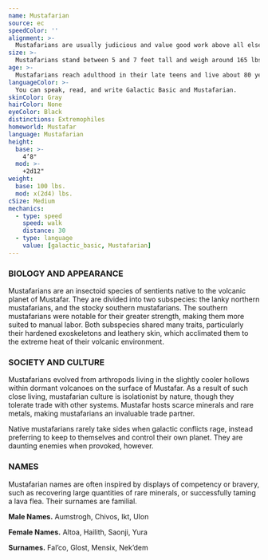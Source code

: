 ```yaml
---
name: Mustafarian
source: ec
speedColor: ''
alignment: >-
  Mustafarians are usually judicious and value good work above all else, causing them to be lawful balanced, though there are exceptions.
size: >-
  Mustafarians stand between 5 and 7 feet tall and weigh around 165 lbs. Regardless of your position in that range, your size is Medium.
age: >-
  Mustafarians reach adulthood in their late teens and live about 80 years.
languageColor: >-
  You can speak, read, and write Galactic Basic and Mustafarian. 
skinColor: Gray
hairColor: None
eyeColor: Black
distinctions: Extremophiles
homeworld: Mustafar
language: Mustafarian
height:
  base: >-
    4’8"
  mod: >-
    +2d12"
weight:
  base: 100 lbs.
  mod: x(2d4) lbs.
cSize: Medium
mechanics:
  - type: speed
    speed: walk
    distance: 30
  - type: language
    value: [galactic_basic, Mustafarian]
---
```

### BIOLOGY AND APPEARANCE
Mustafarians are an insectoid species of sentients native to the volcanic planet of Mustafar. They are divided into two subspecies: the lanky northern mustafarians, and the stocky southern mustafarians. The southern mustafarians were notable for their greater strength, making them more suited to manual labor. Both subspecies shared many traits, particularly their hardened exoskeletons and leathery skin, which acclimated them to the extreme heat of their volcanic environment.

### SOCIETY AND CULTURE
Mustafarians evolved from arthropods living in the slightly cooler hollows within dormant volcanoes on the surface of Mustafar. As a result of such close living, mustafarian culture is isolationist by nature, though they tolerate trade with other systems. Mustafar hosts scarce minerals and rare metals, making mustafarians an invaluable trade partner.

Native mustafarians rarely take sides when galactic conflicts rage, instead preferring to keep to themselves and control their own planet. They are daunting enemies when provoked, however.

### NAMES
Mustafarian names are often inspired by displays of competency or bravery, such as recovering large quantities of rare minerals, or successfully taming a lava flea. Their surnames are familial.

__Male Names.__ Aumstrogh, Chivos, Ikt, Ulon

__Female Names.__ Altoa, Hailith, Saonji, Yura

__Surnames.__ Fal’co, Glost, Mensix, Nek’dem



    
